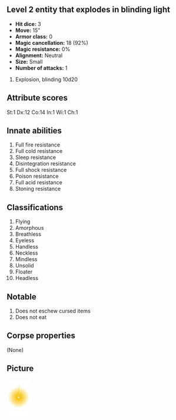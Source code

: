 ## Level 2 entity that explodes in blinding light
- **Hit dice:** 3
- **Move:** 15"
- **Armor class:** 0
- **Magic cancellation:** 18 (92%)
- **Magic resistance:** 0%
- **Alignment:** Neutral
- **Size:** Small
- **Number of attacks:** 1
1. Explosion, blinding 10d20
## Attribute scores
St:1 Dx:12 Co:14 In:1 Wi:1 Ch:1
## Innate abilities
1. Full fire resistance
2. Full cold resistance
3. Sleep resistance
4. Disintegration resistance
5. Full shock resistance
6. Poison resistance
7. Full acid resistance
8. Stoning resistance
## Classifications
1. Flying
2. Amorphous
3. Breathless
4. Eyeless
5. Handless
6. Neckless
7. Mindless
8. Unsolid
9. Floater
10. Headless
## Notable
1. Does not eschew cursed items
2. Does not eat
## Corpse properties
(None)
## Picture
![Yellow light](https://github.com/hyvanmielenpelit/GnollHackTileSet/blob/main/Monsters/yellow_light/yellow_light.png)
